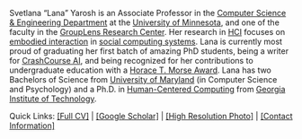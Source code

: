 Svetlana “Lana” Yarosh is an Associate Professor in the [Computer Science & Engineering Department](http://www.cs.umn.edu/index.php) at the [University of Minnesota](http://www1.umn.edu/twincities/index.html), and one of the faculty in the [GroupLens Research Center](https://grouplens.org/). Her research in [HCI](https://en.wikipedia.org/wiki/Human%E2%80%93computer_interaction) focuses on [embodied interaction](http://www.dourish.com/embodied/) in [social computing systems](https://en.wikipedia.org/wiki/Social_computing). Lana is currently most proud of graduating her first batch of amazing PhD students, being a writer for [CrashCourse AI](https://z.umn.edu/ccai), and being recognized for her contributions to undergraduate education with a [Horace T. Morse Award](https://scholarswalk.umn.edu/faculty-awards/awards-for-outstanding-contributions/morse-recipients). Lana has two Bachelors of Science from [University of Maryland](http://www.umd.edu/) (in Computer Science and Psychology) and a Ph.D. in [Human-Centered Computing](http://hcc.cc.gatech.edu/) from [Georgia Institute of Technology](http://www.gatech.edu/).

Quick Links: [[Full CV]](https://www.dropbox.com/s/xzfiaxyf6xcuu7i/yarosh-complete-cv.pdf?dl=0) | [[Google Scholar]](https://scholar.google.com/citations?user=n6bjh24AAAAJ&hl=en) | [[High Resolution Photo]](https://lanayarosh.com/wp-content/uploads/2017/10/Yarosh_2017.jpeg) | [[Contact Information]](https://lanayarosh.github.io/#contactme)